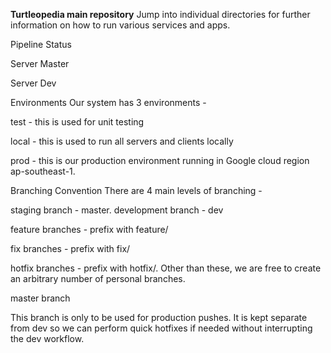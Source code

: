 **Turtleopedia main repository**
Jump into individual directories for further information on how to run various services and apps.

Pipeline Status

Server Master

Server Dev


Environments
Our system has 3 environments -


test - this is used for unit testing

local - this is used to run all servers and clients locally

prod - this is our production environment running in Google cloud region ap-southeast-1.


Branching Convention
There are 4 main levels of branching -

staging branch - master.
development branch - dev

feature branches - prefix with feature/

fix branches - prefix with fix/

hotfix branches - prefix with hotfix/.
Other than these, we are free to create an arbitrary number of personal branches.

master branch

This branch is only to be used for production pushes. It is kept separate from dev so we can perform quick hotfixes if needed without interrupting the dev workflow.
